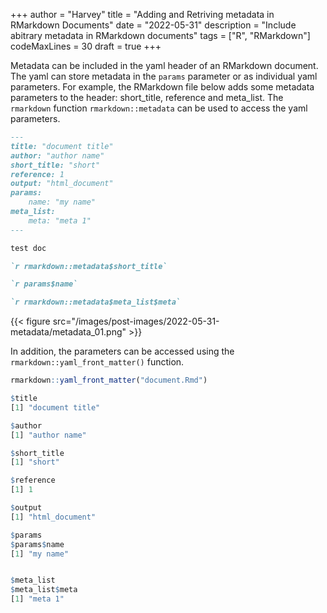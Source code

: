 +++
author = "Harvey"
title = "Adding and Retriving metadata in RMarkdown Documents"
date = "2022-05-31"
description = "Include abitrary metadata in RMarkdown documents"
tags = ["R", "RMarkdown"]
codeMaxLines = 30
draft = true
+++

Metadata can be included in the yaml header of an RMarkdown document.  The yaml can store metadata in the `params` parameter or as individual yaml parameters.  For example, the RMarkdown file below adds some metadata parameters to the header: short_title, reference and meta_list.  The `rmarkdown` function `rmarkdown::metadata` can be used to access the yaml parameters.

```markdown
---
title: "document title"
author: "author name"
short_title: "short"
reference: 1
output: "html_document"
params:
    name: "my name"
meta_list:
    meta: "meta 1"
---

test doc

`r rmarkdown::metadata$short_title`

`r params$name`

`r rmarkdown::metadata$meta_list$meta`

```
{{< figure src="/images/post-images/2022-05-31-metadata/metadata_01.png" >}}

In addition, the parameters can be accessed using the `rmarkdown::yaml_front_matter()` function.

```r
rmarkdown::yaml_front_matter("document.Rmd")

$title
[1] "document title"

$author
[1] "author name"

$short_title
[1] "short"

$reference
[1] 1

$output
[1] "html_document"

$params
$params$name
[1] "my name"


$meta_list
$meta_list$meta
[1] "meta 1"
```

